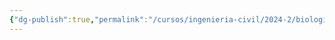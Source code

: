 ```yaml
---
{"dg-publish":true,"permalink":"/cursos/ingenieria-civil/2024-2/biologia-de-organismos-y-comunidades/1-origen-de-la-vida-y-diversidad-de-organismos/1-1-taxonomia-y-sistematica/1-1-taxonomia-y-sistematica/"}
---
```


